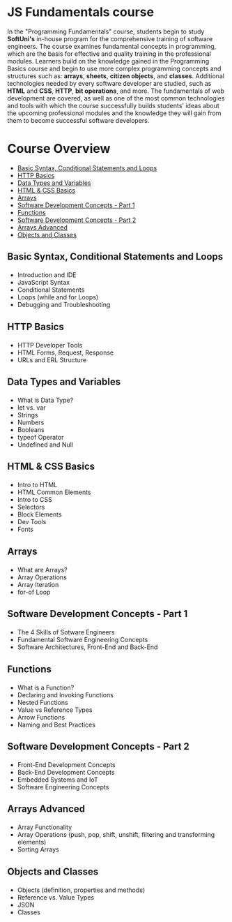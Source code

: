 # JS Fundamentals course

In the "Programming Fundamentals" course, students begin to study **SoftUni's** in-house program for the comprehensive training of software engineers. The course examines fundamental concepts in programming, which are the basis for effective and quality training in the professional modules. Learners build on the knowledge gained in the Programming Basics course and begin to use more complex programming concepts and structures such as: **arrays**, **sheets**, **citizen objects**, and **classes**. Additional technologies needed by every software developer are studied, such as **HTML** and **CSS**, **HTTP**, **bit operations**, and more. The fundamentals of web development are covered, as well as one of the most common technologies and tools with which the course successfully builds students' ideas about the upcoming professional modules and the knowledge they will gain from them to become successful software developers.

# Course Overview

- <a href="#syntax">Basic Syntax, Conditional Statements and Loops</a>
- <a href="#http">HTTP Basics</a>
- <a href="#data-types">Data Types and Variables</a>
- <a href="#html-css">HTML & CSS Basics</a>
- <a href="#arrays">Arrays</a>
- <a href="#soft-concepts-first-part">Software Development Concepts - Part 1</a>
- <a href="#functions">Functions</a>
- <a href="#soft-concepts-second-part">Software Development Concepts - Part 2</a>
- <a href="#arrays-advanced">Arrays Advanced</a>
- <a href="#objects-classes">Objects and Classes</a>


## <p id="syntax">Basic Syntax, Conditional Statements and Loops</p>
- Introduction and IDE
- JavaScript Syntax
- Conditional Statements
- Loops (while and for Loops)
- Debugging and Troubleshooting


## <p id="http">HTTP Basics</p>
-  HTTP Developer Tools
-  HTML Forms, Request, Response
-  URLs and ERL Structure


## <p id="data-types">Data Types and Variables</p>
- What is Data Type?
- let vs. var
- Strings
- Numbers
- Booleans
- typeof Operator
- Undefined and Null


## <p id="html-css">HTML & CSS Basics</p>
- Intro to HTML
- HTML Common Elements
- Intro to CSS
- Selectors
- Block Elements
- Dev Tools
- Fonts


## <p id="arrays">Arrays</p>
- What are Arrays?
- Array Operations
- Array Iteration
- for-of Loop


## <p id="soft-concepts-first-part">Software Development Concepts - Part 1</p>
- The 4 Skills of Sotware Engineers
- Fundamental Software Engineering Concepts
- Software Architectures, Front-End and Back-End


## <p id="functions">Functions</p>
- What is a Function?
- Declaring and Invoking Functions
- Nested Functions
- Value vs Reference Types
- Arrow Functions
- Naming and Best Practices


## <p id="soft-concepts-second-part">Software Development Concepts - Part 2</p>
- Front-End Development Concepts
- Back-End Development Concepts
- Embedded Systems and IoT
- Software Engineering Concepts


## <p id="arrays-advanced">Arrays Advanced</p>
- Array Functionality
- Array Operations (push, pop, shift, unshift, filtering and transforming elements)
- Sorting Arrays


## <p id="objects-classes">Objects and Classes</p>
- Objects (definition, properties and methods)
- Reference vs. Value Types
- JSON
- Classes
